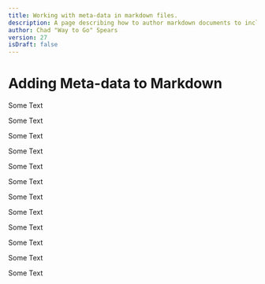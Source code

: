 ```yaml
---
title: Working with meta-data in markdown files.
description: A page describing how to author markdown documents to include meta data....
author: Chad "Way to Go" Spears
version: 27
isDraft: false
---
```


# Adding Meta-data to Markdown

Some Text

Some Text

Some Text

Some Text

Some Text

Some Text

Some Text

Some Text

Some Text

Some Text

Some Text

Some Text
